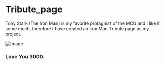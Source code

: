 # Tribute_page

Tony Stark (The Iron Man) is my favorite protagnist of the MCU and I like it some much,
therefore i have created an Iron Man Tribute page as my project.

![image](https://github.com/vashukashyap/Tribute_page/assets/129667408/d600eb29-38e1-42b2-b472-0ae6f71152f6)

### Love You 3000.
